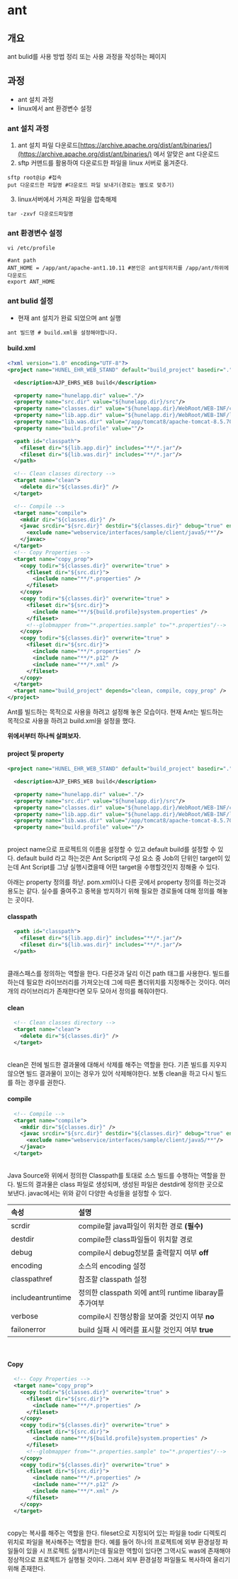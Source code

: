 # ant 

## 개요
ant bulid를 사용 방법 정리 또는 사용 과정을 작성하는 페이지

## 과정
* ant 설치 과정
* linux에서 ant 환경변수 설정

### ant 설치 과정
1. ant 설치 파일 다운로드[https://archive.apache.org/dist/ant/binaries/](https://archive.apache.org/dist/ant/binaries/) 에서 알맞은 ant 다운로드
2. sftp 커맨드를 활용하여 다운로드한 파일을 linux 서버로 옮겨준다.
```shell
sftp root@ip #접속
put 다운로드한 파일명 #다운로드 파일 보내기(경로는 별도로 맞추기)
```
3. linux서버에서 가져온 파일을 압축해제
```shell
tar -zxvf 다운로드파일명
```

### ant 환경변수 설정
```shell
vi /etc/profile

#ant path
ANT_HOME = /app/ant/apache-ant1.10.11 #본인은 ant설치위치를 /app/ant/하위에 다운로드
export ANT_HOME
```

### ant bulid 설정
* 현재 ant 설치가 완료 되었으며 ant 실행
```shell
ant 빌드명 # build.xml을 설정해야합니다.
```
#### build.xml

```xml
<?xml version="1.0" encoding="UTF-8"?>
<project name="HUNEL_EHR_WEB_STAND" default="build_project" basedir=".">

  <description>AJP_EHRS_WEB build</description>

  <property name="hunelapp.dir" value="."/>
  <property name="src.dir" value="${hunelapp.dir}/src"/>
  <property name="classes.dir" value="${hunelapp.dir}/WebRoot/WEB-INF/classes"/>
  <property name="lib.app.dir" value="${hunelapp.dir}/WebRoot/WEB-INF/lib"/>
  <property name="lib.was.dir" value="/app/tomcat8/apache-tomcat-8.5.70/lib"/>
  <property name="build.profile" value=""/>

  <path id="classpath">
    <fileset dir="${lib.app.dir}" includes="**/*.jar"/>
    <fileset dir="${lib.was.dir}" includes="**/*.jar"/>
  </path>

  <!-- Clean classes directory -->
  <target name="clean">
    <delete dir="${classes.dir}" />
  </target>

  <!-- Compile -->
  <target name="compile">
    <mkdir dir="${classes.dir}" />
    <javac srcdir="${src.dir}" destdir="${classes.dir}" debug="true" encoding="utf-8" classpathref="classpath" includeantruntime="false" >
      <exclude name="webservice/interfaces/sample/client/java5/**"/>
    </javac>
  </target>
  <!-- Copy Properties -->
  <target name="copy_prop">
    <copy todir="${classes.dir}" overwrite="true" >
      <fileset dir="${src.dir}">
        <include name="**/*.properties" />
      </fileset>
    </copy>
    <copy todir="${classes.dir}" overwrite="true" >
      <fileset dir="${src.dir}">
        <include name="**/${build.profile}system.properties" />
      </fileset>
      <!--globmapper from="*.properties.sample" to="*.properties"/-->
    </copy>
    <copy todir="${classes.dir}" overwrite="true" >
      <fileset dir="${src.dir}">
        <include name="**/*.properties" />
        <include name="**/*.p12" />
        <include name="**/*.xml" />
      </fileset>
    </copy>
  </target>
  <target name="build_project" depends="clean, compile, copy_prop" />
</project>

```

Ant를 빌드하는 목적으로 사용을 하려고 설정해 놓은 모습이다.
현재 Ant는 빌드하는 목적으로 사용을 하려고 build.xml을 설정을 했다.

<b>위에서부터 하나씩 살펴보자.</b>

#### project 및 property
```xml
<project name="HUNEL_EHR_WEB_STAND" default="build_project" basedir=".">

  <description>AJP_EHRS_WEB build</description>

  <property name="hunelapp.dir" value="."/>
  <property name="src.dir" value="${hunelapp.dir}/src"/>
  <property name="classes.dir" value="${hunelapp.dir}/WebRoot/WEB-INF/classes"/>
  <property name="lib.app.dir" value="${hunelapp.dir}/WebRoot/WEB-INF/lib"/>
  <property name="lib.was.dir" value="/app/tomcat8/apache-tomcat-8.5.70/lib"/>
  <property name="build.profile" value=""/>
```
<br>
project name으로 프로젝트의 이름을 설정할 수 있고 default build를 설정할 수 있다. 
default build 라고 하는것은 Ant Script의 구성 요소 중 Job의 단위인 target이 있는데 Ant Script를 그냥 실행시켰을때
어떤 target을 수행할것인지 정해줄 수 있다.

아래는 property 정의를 하낟. pom.xml이나 다른 곳에서 property 정의를 하는것과 용도는 같다. 실수를 줄여주고
중복을 방지하기 위해 필요한 경로들에 대해 정의를 해놓는 곳이다.
<br>

#### classpath

```xml
  <path id="classpath">
    <fileset dir="${lib.app.dir}" includes="**/*.jar"/>
    <fileset dir="${lib.was.dir}" includes="**/*.jar"/>
  </path>
```
<br>
클래스패스를 정의하는 역할을 한다. 다른것과 달리 이건 path 태그를 사용한다. 빌드를 하는데 필요한 라이브러리를 가져오는데 그에 따른 폴더위치를
지정해주는 것이다. 여러개의 라이브러리가 존재한다면 모두 모아서 정의를 해줘야한다.
<br>

#### clean

```xml
  <!-- Clean classes directory -->
  <target name="clean">
    <delete dir="${classes.dir}" />
  </target>
```
<br>
clean은 전에 빌드한 결과물에 대해서 삭제를 해주는 역할을 한다. 기존 빌드를 지우지 않으면 빌드 결과물이 꼬이는 경우가 있어 삭제해야한다.
보통 clean을 하고 다시 빌드를 하는 경우를 권한다.
<br>

#### compile

```xml
  <!-- Compile -->
  <target name="compile">
    <mkdir dir="${classes.dir}" />
    <javac srcdir="${src.dir}" destdir="${classes.dir}" debug="true" encoding="utf-8" classpathref="classpath" includeantruntime="false" >
      <exclude name="webservice/interfaces/sample/client/java5/**"/>
    </javac>
  </target>
```
<br>
Java Source와 위에서 정의한 Classpath를 토대로 소스 빌드를 수행하는 역할을 한다. 
빌드의 결과물은 class 파일로 생성되며, 생성된 파일은 destdir에 정의한 곳으로 보낸다. 
javac에서는 위와 같이 다양한 속성들을 설정할 수 있다.           
<br>

|속성|설명|
|:---|:---|
|scrdir|compile할 java파일이 위치한 경로 <b>(필수)</b>|
|destdir|compile한 class파일들이 위치할 경로|
|debug|compile시 debug정보를 출력할지 여부 <b>off</b>|
|encoding|소스의 encoding 설정|
|classpathref|참조할 classpath 설정|
|includeantruntime|정의한 classpath 외에 ant의 runtime libaray를 추가여부|
|verbose|compile시 진행상황을 보여줄 것인지 여부 <b>no</b>|
|failonerror|build 실패 시 에러를 표시할 것인지 여부 <b>true</b>|

<br>

#### Copy
```xml
  <!-- Copy Properties -->
  <target name="copy_prop">
    <copy todir="${classes.dir}" overwrite="true" >
      <fileset dir="${src.dir}">
        <include name="**/*.properties" />
      </fileset>
    </copy>
    <copy todir="${classes.dir}" overwrite="true" >
      <fileset dir="${src.dir}">
        <include name="**/${build.profile}system.properties" />
      </fileset>
      <!--globmapper from="*.properties.sample" to="*.properties"/-->
    </copy>
    <copy todir="${classes.dir}" overwrite="true" >
      <fileset dir="${src.dir}">
        <include name="**/*.properties" />
        <include name="**/*.p12" />
        <include name="**/*.xml" />
      </fileset>
    </copy>
  </target>
``` 
<br>
copy는 복사를 해주는 역할을 한다.  
fileset으로 지정되어 있는 파일을 todir 디렉토리 위치로 파일을 복사해주는 역할을 한다.
예를 들어 하나의 프로젝트에 외부 환경설정 파일들이 있을 시 프로젝트 실행시키는데 필요한 역할이 있다면 그역시도 was에 존재해야 
정상적으로 프로젝트가 실행될 것이다. 그래서 외부 환경설정 파일들도 복사하여 올리기위해 존재한다.